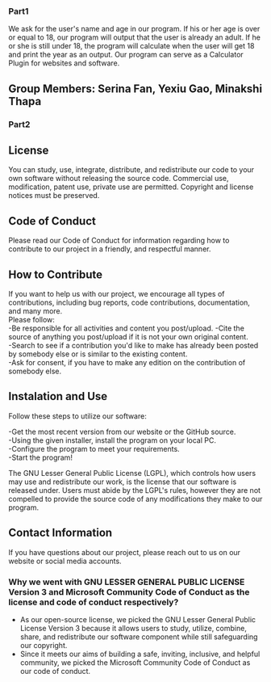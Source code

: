 ### Part1
We ask for the user's name and age in our program. If his or her age is over or equal to 18, our program will output that the user is already an adult. If he or she is still under 18, the program will calculate when the user will get 18 and print the year as an output. Our program can serve as a Calculator Plugin for websites and software.
## Group Members: Serina Fan, Yexiu Gao, Minakshi Thapa

### Part2
## License
You can study, use, integrate, distribute, and redistribute our code to your own software without releasing the source code. Commercial use, modification, patent use, private use are permitted. Copyright and license notices must be preserved. 

## Code of Conduct 
Please read our Code of Conduct for information regarding how to contribute to our project in a friendly, and respectful manner.

## How to Contribute 
If you want to help us with our project, we encourage all types of contributions, including bug reports, code contributions, documentation, and many more.  <br />Please follow: <br />
-Be responsible for all activities and content you post/upload.
-Cite the source of anything you post/upload if it is not your own original content.<br />
-Search to see if a contribution you'd like to make has already been posted by somebody else or is similar to the existing content.<br />
-Ask for consent, if you have to make any edition on the contribution of somebody else.

## Instalation and Use 
Follow these steps to utilize our software:

-Get the most recent version from our website or the GitHub source. <br />
-Using the given installer, install the program on your local PC. <br />
-Configure the program to meet your requirements. <br />
-Start the program!

The GNU Lesser General Public License (LGPL), which controls how users may use and redistribute our work, is the license that our software is released under. Users must abide by the LGPL's rules, however they are not compelled to provide the source code of any modifications they make to our program.


## Contact Information
If you have questions about our project, please reach out to us on our website or social media accounts. 


### Why we went with GNU LESSER GENERAL PUBLIC LICENSE Version 3 and Microsoft Community Code of Conduct as the license and code of conduct respectively? 
- As our open-source license, we picked the GNU Lesser General Public License Version 3 because it allows users to study, utilize, combine, share, and redistribute our software component while still safeguarding our copyright. 
- Since it meets our aims of building a safe, inviting, inclusive, and helpful community, we picked the Microsoft Community Code of Conduct as our code of conduct.






